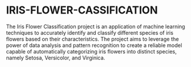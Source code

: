 # IRIS-FLOWER-CASSIFICATION
The Iris Flower Classification project is an application of machine learning techniques to accurately identify and classify different species of iris flowers based on their characteristics. The project aims to leverage the power of data analysis and pattern recognition to create a reliable model capable of automatically categorizing iris flowers into distinct species, namely Setosa, Versicolor, and Virginica.
